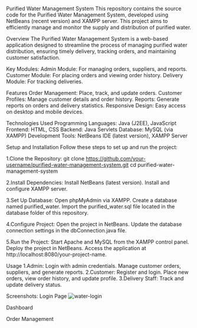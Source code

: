 Purified Water Management System
This repository contains the source code for the Purified Water Management System, developed using NetBeans (recent version) and XAMPP server. This project aims to efficiently manage and monitor the supply and distribution of purified water.

Overview
The Purified Water Management System is a web-based application designed to streamline the process of managing purified water distribution, ensuring timely delivery, tracking orders, and maintaining customer satisfaction.

Key Modules:
Admin Module: For managing orders, suppliers, and reports.
Customer Module: For placing orders and viewing order history.
Delivery Module: For tracking deliveries.

Features
Order Management: Place, track, and update orders.
Customer Profiles: Manage customer details and order history.
Reports: Generate reports on orders and delivery statistics.
Responsive Design: Easy access on desktop and mobile devices.

Technologies Used
Programming Languages: Java (J2EE), JavaScript
Frontend: HTML, CSS
Backend: Java Servlets
Database: MySQL (via XAMPP)
Development Tools: NetBeans IDE (latest version), XAMPP Server

Setup and Installation
Follow these steps to set up and run the project:

1.Clone the Repository:
git clone https://github.com/your-username/purified-water-management-system.git
cd purified-water-management-system

2.Install Dependencies:
Install NetBeans (latest version).
Install and configure XAMPP server.

3.Set Up Database:
Open phpMyAdmin via XAMPP.
Create a database named purified_water.
Import the purified_water.sql file located in the database folder of this repository.

4.Configure Project:
Open the project in NetBeans.
Update the database connection settings in the dbConnection.java file.

5.Run the Project:
Start Apache and MySQL from the XAMPP control panel.
Deploy the project in NetBeans.
Access the application at http://localhost:8080/your-project-name.

Usage
1.Admin:
Login with admin credentials.
Manage customer orders, suppliers, and generate reports.
2.Customer:
Register and login.
Place new orders, view order history, and update profile.
3.Delivery Staff:
Track and update delivery status.

Screenshots:
Login Page
![water-login](https://github.com/user-attachments/assets/7ffeb20c-dcec-4640-bb34-7356e5b856a6)

Dashboard

Order Management

